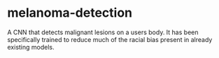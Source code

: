 # melanoma-detection
A CNN that detects malignant lesions on a users body. It has been specifically trained to reduce much of the racial bias present in already existing models. 
